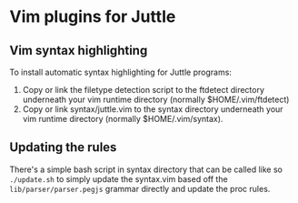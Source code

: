 # Vim plugins for Juttle

## Vim syntax highlighting

To install automatic syntax highlighting for Juttle programs:
1. Copy or link the filetype detection script to the ftdetect directory underneath your vim runtime directory (normally $HOME/.vim/ftdetect)
2. Copy or link syntax/juttle.vim to the syntax directory underneath your vim runtime directory (normally $HOME/.vim/syntax).

## Updating the rules

There's a simple bash script in syntax directory that can be called like so
`./update.sh` to simply update the syntax.vim based off the
`lib/parser/parser.pegjs` grammar directly and update the proc rules.
